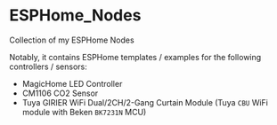 # ESPHome_Nodes
Collection of my ESPHome Nodes

Notably, it contains ESPHome templates / examples for the following controllers / sensors:
- MagicHome LED Controller
- CM1106 CO2 Sensor
- Tuya GIRIER WiFi Dual/2CH/2-Gang Curtain Module (Tuya `CBU` WiFi module with Beken `BK7231N` MCU)